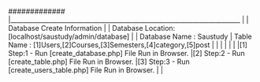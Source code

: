 #############
|_________________________________________________________________________
|
|           Database Create Information
| 
| Database Location: [localhost/saustudy/admin/database]
|
| Database Name : Saustudy
| Table Name    : [1]Users,[2]Courses,[3]Semesters,[4]category,[5]post
|
|
|
|
|
|
|[1] Step:1 - Run [create_database.php] File Run in Browser.
|[2] Step:2 - Run [create_table.php] File Run in Browser.
|[3] Step:3 - Run [create_users_table.php] File Run in Browser.
|
|